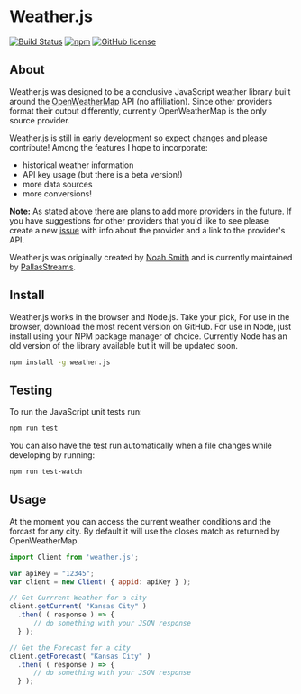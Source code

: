 Weather.js
==========

[![Build Status](https://secure.travis-ci.org/noazark/weather.svg?branch=master)](https://travis-ci.org/noazark/weather)
[![npm](https://img.shields.io/npm/v/weather.js.svg)](https://www.npmjs.com/package/weather.js)
[![GitHub license](https://img.shields.io/badge/license-MIT-blue.svg)](https://raw.githubusercontent.com/noazark/weather/master/LICENSE)


## About

Weather.js was designed to be a conclusive JavaScript weather library built around the [OpenWeatherMap](http://openweathermap.org/) API (no affiliation). Since other providers format their output differently, currently OpenWeatherMap is the only source provider.

Weather.js is still in early development so expect changes and please contribute! Among the features I hope to incorporate:

-   historical weather information
-   API key usage (but there is a beta version!)
-   more data sources
-   more conversions!

**Note:** As stated above there are plans to add more providers in the future. If you have suggestions for other providers that you'd like to see please create a new [issue](https://github.com/noazark/weather/issues) with info about the provider and a link to the provider's API.

Weather.js was originally created by [Noah Smith](https://github.com/noazark) and is currently maintained by [PallasStreams](https://github.com/PallasStreams).

## Install
Weather.js works in the browser and Node.js. Take your pick, For use in the browser, download the most recent version on GitHub. For use in Node, just install using your NPM package manager of choice. Currently Node has an old version of the library available but it will be updated soon.

```bash
npm install -g weather.js
```

## Testing
To run the JavaScript unit tests run:

```bash
npm run test
```

You can also have the test run automatically when a file changes while developing by running:

```bash
npm run test-watch
```

## Usage
At the moment you can access the current weather conditions and the forcast for any city. By default it will use the closes match as returned by OpenWeatherMap.

```javascript
import Client from 'weather.js';

var apiKey = "12345";
var client = new Client( { appid: apiKey } );

// Get Currrent Weather for a city
client.getCurrent( "Kansas City" )
  .then( ( response ) => {
      // do something with your JSON response
  } );

// Get the Forecast for a city
client.getForecast( "Kansas City" )
  .then( ( response ) => {
      // do something with your JSON response
  } );
```
